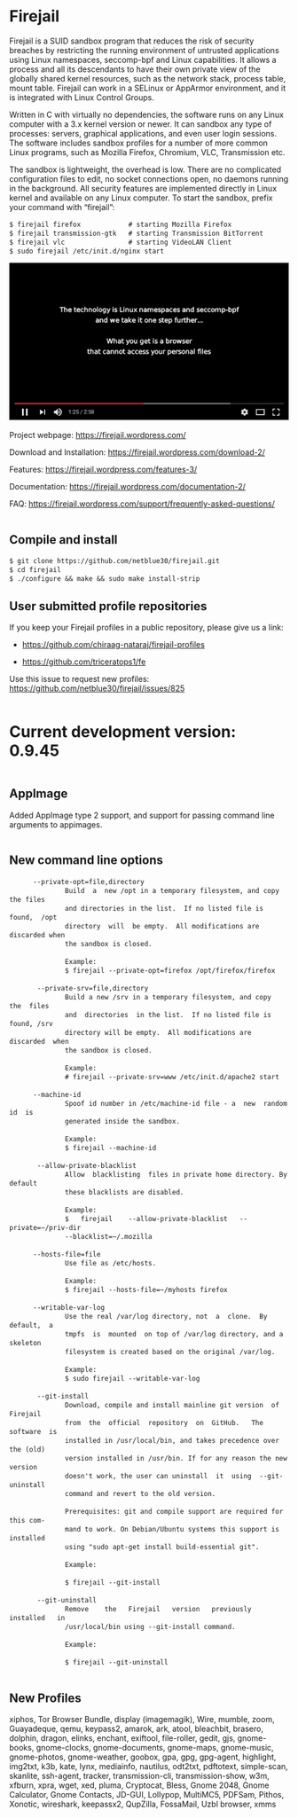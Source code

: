 # Firejail

Firejail is a SUID sandbox program that reduces the risk of security breaches by restricting
the running environment of untrusted applications using Linux namespaces, seccomp-bpf
and Linux capabilities. It allows a process and all its descendants to have their own private
view of the globally shared kernel resources, such as the network stack, process table, mount table.
Firejail can work in a SELinux or AppArmor environment, and it is integrated with Linux Control Groups.

Written in C with virtually no dependencies, the software runs on any Linux computer with a 3.x kernel
version or newer. It can sandbox any type of processes: servers, graphical applications, and even
user login sessions. The software includes sandbox profiles for a number of more common Linux programs,
such as Mozilla Firefox, Chromium, VLC, Transmission etc.

The sandbox is lightweight, the overhead is low. There are no complicated configuration files to edit,
no socket connections open, no daemons running in the background. All security features are
implemented directly in Linux kernel and available on any Linux computer. To start the sandbox,
prefix your command with “firejail”:

`````
$ firejail firefox            # starting Mozilla Firefox
$ firejail transmission-gtk   # starting Transmission BitTorrent
$ firejail vlc                # starting VideoLAN Client
$ sudo firejail /etc/init.d/nginx start
`````

[![About Firejail](video.png)](http://www.youtube.com/watch?v=Yk1HVPOeoTc)


Project webpage: https://firejail.wordpress.com/

Download and Installation: https://firejail.wordpress.com/download-2/

Features: https://firejail.wordpress.com/features-3/

Documentation: https://firejail.wordpress.com/documentation-2/

FAQ: https://firejail.wordpress.com/support/frequently-asked-questions/

`````

`````
## Compile and install
`````
$ git clone https://github.com/netblue30/firejail.git
$ cd firejail
$ ./configure && make && sudo make install-strip
`````

## User submitted profile repositories

If you keep your Firejail profiles in a public repository, please give us a link:

* https://github.com/chiraag-nataraj/firejail-profiles

* https://github.com/triceratops1/fe

Use this issue to request new profiles: https://github.com/netblue30/firejail/issues/825
`````

`````
# Current development version: 0.9.45
`````

`````
## AppImage

Added AppImage type 2 support, and support for passing command line arguments to appimages.
`````

`````
## New command line options
`````
      --private-opt=file,directory
              Build  a  new /opt in a temporary filesystem, and copy the files
              and directories in the list.  If no listed file is  found,  /opt
              directory  will  be empty.  All modifications are discarded when
              the sandbox is closed.

              Example:
              $ firejail --private-opt=firefox /opt/firefox/firefox

       --private-srv=file,directory
              Build a new /srv in a temporary filesystem, and copy  the  files
              and  directories  in the list.  If no listed file is found, /srv
              directory will be empty.  All modifications are  discarded  when
              the sandbox is closed.

              Example:
              # firejail --private-srv=www /etc/init.d/apache2 start

      --machine-id
              Spoof id number in /etc/machine-id file - a  new  random  id  is
              generated inside the sandbox.

              Example:
              $ firejail --machine-id

       --allow-private-blacklist
              Allow  blacklisting  files in private home directory. By default
              these blacklists are disabled.

              Example:
              $   firejail    --allow-private-blacklist   --private=~/priv-dir
              --blacklist=~/.mozilla

      --hosts-file=file
              Use file as /etc/hosts.

              Example:
              $ firejail --hosts-file=~/myhosts firefox
             
      --writable-var-log
              Use the real /var/log directory, not  a  clone.  By  default,  a
              tmpfs  is  mounted  on top of /var/log directory, and a skeleton
              filesystem is created based on the original /var/log.

              Example:
              $ sudo firejail --writable-var-log
              
       --git-install
              Download, compile and install mainline git version  of  Firejail
              from  the  official  repository  on  GitHub.   The  software  is
              installed in /usr/local/bin, and takes precedence over the (old)
              version installed in /usr/bin. If for any reason the new version
              doesn't work, the user can uninstall  it  using  --git-uninstall
              command and revert to the old version.

              Prerequisites: git and compile support are required for this com‐
              mand to work. On Debian/Ubuntu systems this support is installed
              using "sudo apt-get install build-essential git".

              Example:

              $ firejail --git-install

       --git-uninstall
              Remove    the   Firejail   version   previously   installed   in
              /usr/local/bin using --git-install command.

              Example:

              $ firejail --git-uninstall


`````
## New Profiles
xiphos, Tor Browser Bundle, display (imagemagik), Wire, mumble, zoom, Guayadeque, qemu, keypass2,
amarok, ark, atool, bleachbit, brasero, dolphin, dragon, elinks, enchant, exiftool, file-roller, gedit,
gjs, gnome-books, gnome-clocks, gnome-documents, gnome-maps, gnome-music, gnome-photos, gnome-weather,
goobox, gpa, gpg, gpg-agent, highlight, img2txt, k3b, kate, lynx, mediainfo, nautilus, odt2txt, pdftotext,
simple-scan, skanlite, ssh-agent, tracker, transmission-cli, transmission-show, w3m, xfburn, xpra, wget,
xed, pluma, Cryptocat, Bless, Gnome 2048, Gnome Calculator, Gnome Contacts, JD-GUI, Lollypop, MultiMC5,
PDFSam, Pithos, Xonotic, wireshark, keepassx2, QupZilla, FossaMail, Uzbl browser, xmms

